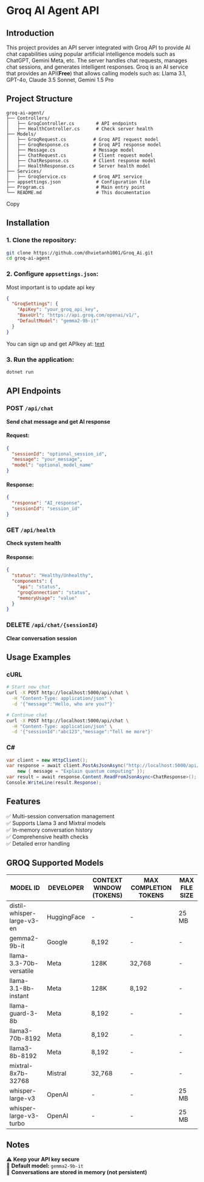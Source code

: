 # Groq AI Agent API

## Introduction
This project provides an API server integrated with Groq API to provide AI chat capabilities using popular artificial intelligence models such as ChatGPT, Gemini Meta, etc. The server handles chat requests, manages chat sessions, and generates intelligent responses.
Groq is an AI service that provides an API(**Free**) that allows calling models such as: Llama 3.1, GPT-4o, Claude 3.5 Sonnet, Gemini 1.5 Pro
## Project Structure
```
groq-ai-agent/
├── Controllers/
│   ├── GroqController.cs        # API endpoints
│   ├── HealthController.cs      # Check server health
├── Models/
│   ├── GroqRequest.cs          # Groq API request model
│   ├── GroqResponse.cs         # Groq API response model
│   ├── Message.cs              # Message model
│   ├── ChatRequest.cs          # Client request model
│   ├── ChatResponse.cs         # Client response model
│   ├── HealthResponse.cs       # Server health model
├── Services/
│   ├── GroqService.cs          # Groq API service
├── appsettings.json             # Configuration file
├── Program.cs                   # Main entry point
└── README.md                    # This documentation
```

Copy

## Installation

### 1. Clone the repository:
```bash
git clone https://github.com/dhvietanh1001/Groq_Ai.git
cd groq-ai-agent
```

### 2. Configure `appsettings.json`:
Most important is to update api key
```json
{
  "GroqSettings": {
    "ApiKey": "your_groq_api_key",
    "BaseUrl": "https://api.groq.com/openai/v1/",
    "DefaultModel": "gemma2-9b-it"
  }
}
```
You can sign up and get APIkey at: [text](https://console.groq.com/docs/openai)

### 3. Run the application:
```bash
dotnet run
```

## API Endpoints

### **POST** `/api/chat`
**Send chat message and get AI response**

#### Request:
```json
{
  "sessionId": "optional_session_id",
  "message": "your_message",
  "model": "optional_model_name"
}
```

#### Response:
```json
{
  "response": "AI_response",
  "sessionId": "session_id"
}
```

### **GET** `/api/health`
**Check system health**

#### Response:
```json
{
  "status": "Healthy/Unhealthy",
  "components": {
    "api": "status",
    "groqConnection": "status",
    "memoryUsage": "value"
  }
}
```

### **DELETE** `/api/chat/{sessionId}`
**Clear conversation session**

## Usage Examples

### **cURL**
```bash
# Start new chat
curl -X POST http://localhost:5000/api/chat \
  -H "Content-Type: application/json" \
  -d '{"message":"Hello, who are you?"}'

# Continue chat
curl -X POST http://localhost:5000/api/chat \
  -H "Content-Type: application/json" \
  -d '{"sessionId":"abc123","message":"Tell me more"}'
```

### **C#**
```csharp
var client = new HttpClient();
var response = await client.PostAsJsonAsync("http://localhost:5000/api/chat", 
    new { message = "Explain quantum computing" });
var result = await response.Content.ReadFromJsonAsync<ChatResponse>();
Console.WriteLine(result.Response);
```

## Features
✅ Multi-session conversation management  
✅ Supports Llama 3 and Mixtral models  
✅ In-memory conversation history  
✅ Comprehensive health checks  
✅ Detailed error handling  

## GROQ Supported Models

| MODEL ID                   | DEVELOPER   | CONTEXT WINDOW (TOKENS) | MAX COMPLETION TOKENS | MAX FILE SIZE |
|----------------------------|-------------|-------------------------|-----------------------|---------------|
| distil-whisper-large-v3-en | HuggingFace | -                       | -                     | 25 MB         | 
| gemma2-9b-it               | Google      | 8,192                   | -                     | -             | 
| llama-3.3-70b-versatile    | Meta        | 128K                    | 32,768                | -             | 
| llama-3.1-8b-instant       | Meta        | 128K                    | 8,192                 | -             | 
| llama-guard-3-8b           | Meta        | 8,192                   | -                     | -             | 
| llama3-70b-8192            | Meta        | 8,192                   | -                     | -             | 
| llama3-8b-8192             | Meta        | 8,192                   | -                     | -             | 
| mixtral-8x7b-32768         | Mistral     | 32,768                  | -                     | -             | 
| whisper-large-v3           | OpenAI      | -                       | -                     | 25 MB         | 
| whisper-large-v3-turbo     | OpenAI      | -                       | -                     | 25 MB         |

## Notes
⚠️ **Keep your API key secure**  
🔹 **Default model:** `gemma2-9b-it`  
💾 **Conversations are stored in memory (not persistent)**
